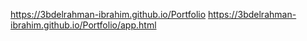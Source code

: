 https://3bdelrahman-ibrahim.github.io/Portfolio
https://3bdelrahman-ibrahim.github.io/Portfolio/app.html
